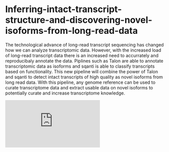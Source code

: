 # Inferring-intact-transcript-structure-and-discovering-novel-isoforms-from-long-read-data

The technological advance of long-read transcript sequencing has changed how we can analyze transcriptomic data. However, with the increased load of long-read transcript data there is an increased need to accurrately and reproducibaly annotate the data. Piplines such as Talon are able to annotate transcriptomic data as isoforms and sqanti is able to classify transcripts based on functionality. This new pipeline will combine the power of Talon and sqanti to detect intact transcripts of high quality as novel isoforms from long read data. With this pipeline, any genome reference can be used to curate transcriptome data and extract usable data on novel isoforms to potentially curate and increase transcriptome knowledge.


![alt tag](https://github.com/NCBI-Codeathons/airbending_isoseq/files/4325511/Pipeline.1.pdf)
